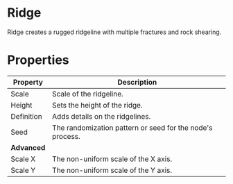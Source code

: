 # Ridge



Ridge creates a rugged ridgeline with multiple fractures and rock shearing.



# Properties


| Property | Description| 
| -------- | -----------|
| Scale | Scale of the ridgeline. |
| Height | Sets the height of the ridge. |
| Definition | Adds details on the ridgelines. |
| Seed | The randomization pattern or seed for the node's process. |
| **Advanced** |  |
| Scale X | The non-uniform scale of the X axis. |
| Scale Y | The non-uniform scale of the Y axis. |





